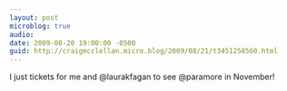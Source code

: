 ```yaml
---
layout: post
microblog: true
audio: 
date: 2009-08-20 19:00:00 -0500
guid: http://craigmcclellan.micro.blog/2009/08/21/t3451258560.html
---
```

I just tickets for me and @laurakfagan to see @paramore in November!
